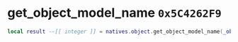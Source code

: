 # get_object_model_name `0x5C4262F9`

```lua
local result --[[ integer ]] = natives.object.get_object_model_name(_object --[[ integer ]])
```